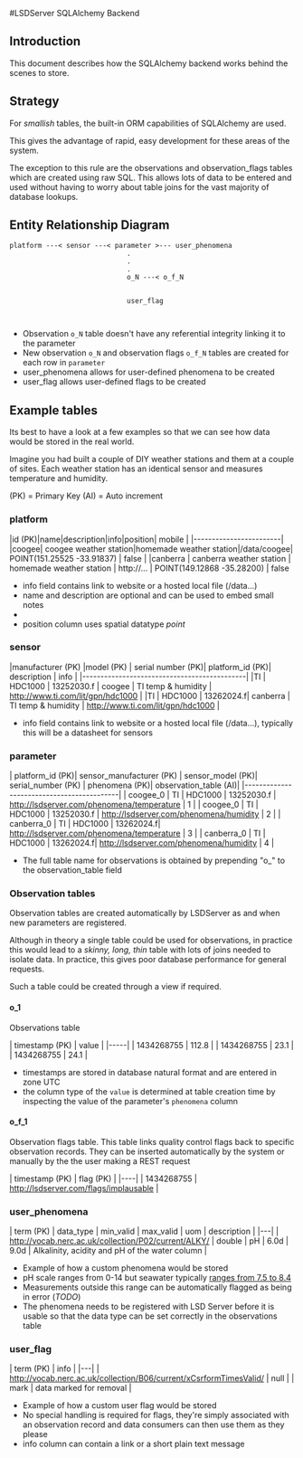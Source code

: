 #LSDServer SQLAlchemy Backend

## Introduction
This document describes how the SQLAlchemy backend works behind the scenes to store.

## Strategy
For _smallish_ tables, the built-in ORM capabilities of SQLAlchemy are used.

This gives the advantage of rapid, easy development for these areas of the system.

The exception to this rule are the observations and observation_flags tables which are created using raw SQL.  This allows lots of data to be entered and used without having to worry about table joins for the vast majority of database lookups.

## Entity Relationship Diagram
```
platform ---< sensor ---< parameter >--- user_phenomena
                             .
                             .
                             .
                             o_N ---< o_f_N


                             user_flag



```
* Observation `o_N` table doesn't have any referential integrity linking it to the parameter
* New observation `o_N` and observation flags `o_f_N` tables are created for each row in `parameter`
* user_phenomena allows for user-defined phenomena to be created
* user_flag allows user-defined flags to be created

## Example tables
Its best to have a look at a few examples so that we can see how data would be stored in the real world.

Imagine you had built a couple of DIY weather stations and them at a couple of sites.  Each weather station has an identical sensor and measures temperature and humidity.


(PK) = Primary Key
(AI) = Auto increment
### platform

|id (PK)|name|description|info|position| mobile |
|------------------------|
|coogee| coogee weather station|homemade weather station|/data/coogee| POINT(151.25525 -33.91837) | false |
|canberra | canberra weather station | homemade weather station | http://... | POINT(149.12868 -35.28200) | false

* info field contains link to website or a hosted local file (/data...)
* name and description are optional and can be used to embed small notes
*
* position column uses spatial datatype _point_

### sensor

|manufacturer (PK) |model (PK) | serial number (PK)| platform_id (PK)|  description | info |
|---------------------------------------------|
|TI | HDC1000 | 13252030.f | coogee | TI temp & humidity | http://www.ti.com/lit/gpn/hdc1000 |
|TI | HDC1000 | 13262024.f|  canberra | TI temp & humidity | http://www.ti.com/lit/gpn/hdc1000 |

* info field contains link to website or a hosted local file (/data...), typically this will be a datasheet for sensors

### parameter

| platform_id (PK)| sensor_manufacturer (PK) | sensor_model (PK)| serial_number (PK) |  phenomena (PK)| observation_table (AI)|
|-------------------------------------------|
| coogee_0 | TI | HDC1000 | 13252030.f |  http://lsdserver.com/phenomena/temperature | 1 |
| coogee_0 | TI | HDC1000 | 13252030.f | http://lsdserver.com/phenomena/humidity | 2 |
| canberra_0 | TI | HDC1000 | 13262024.f|  http://lsdserver.com/phenomena/temperature | 3 |
| canberra_0 | TI | HDC1000 | 13262024.f| http://lsdserver.com/phenomena/humidity | 4 |

* The full table name for observations is obtained by prepending "o_" to the observation_table field

###  Observation tables
Observation tables are created automatically by LSDServer as and when new parameters are registered.

Although in theory a single table could be used for observations, in practice this would lead to a _skinny, long, thin_ table with lots of joins needed to isolate data.  In practice, this gives poor database performance for general requests.

Such a table could be created through a view if required.

#### o_1
Observations table

| timestamp (PK) | value |
|-----|
| 1434268755 | 112.8 |
| 1434268755 | 23.1 |
| 1434268755 | 24.1 |

* timestamps are stored in database natural format and are entered in zone UTC
* the column type of the `value` is determined at table creation time by inspecting the value of the parameter's `phenomena` column

#### o_f_1
Observation flags table.  This table links quality control flags back to specific observation records.  They can be inserted automatically by the system or manually by the the user making a REST request

| timestamp (PK) | flag (PK) |
|----|
| 1434268755 | http://lsdserver.com/flags/implausable |

### user_phenomena

| term (PK) | data_type | min_valid | max_valid | uom | description |
|---|
| http://vocab.nerc.ac.uk/collection/P02/current/ALKY/ | double | pH | 6.0d | 9.0d | Alkalinity, acidity and pH of the water column |

* Example of how a custom phenomena would be stored
* pH scale ranges from 0-14 but seawater typically [ranges from 7.5 to 8.4](https://en.wikipedia.org/wiki/Seawater)
* Measurements outside this range can be automatically flagged as being in error (_TODO_)
* The phenomena needs to be registered with LSD Server before it is usable so that the data type can be set correctly in the observations table

### user_flag

| term (PK) | info |
|---|
| http://vocab.nerc.ac.uk/collection/B06/current/xCsrformTimesValid/ | null |
| mark | data marked for removal |

* Example of how a custom user flag would be stored
* No special handling is required for flags, they're simply associated with an observation record and data consumers can then use them as they please
* info column can contain a link or a short plain text message
